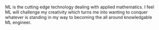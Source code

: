 ML is the cutting edge technology dealing with applied mathematics. I feel ML will challenge my creativity which turns me into wanting to conquer whatever is standing in my way to becoming the all around knowledgable ML engineer.
